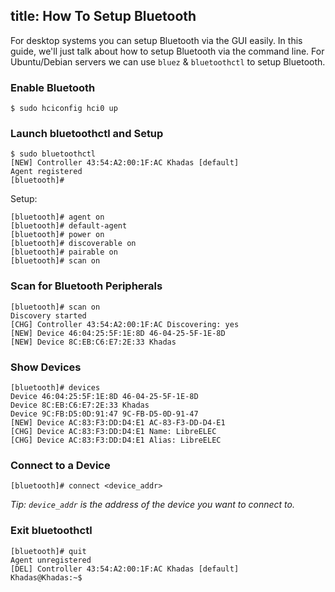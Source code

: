 title: How To Setup Bluetooth
---

For desktop systems you can setup Bluetooth via the GUI easily. In this guide, we'll just talk about how to setup Bluetooth via the command line. For Ubuntu/Debian servers we can use `bluez` & `bluetoothctl` to setup Bluetooth.

### Enable Bluetooth
```
$ sudo hciconfig hci0 up
```

### Launch bluetoothctl and Setup
```
$ sudo bluetoothctl
[NEW] Controller 43:54:A2:00:1F:AC Khadas [default]
Agent registered
[bluetooth]#
```
Setup:
```
[bluetooth]# agent on
[bluetooth]# default-agent
[bluetooth]# power on
[bluetooth]# discoverable on
[bluetooth]# pairable on
[bluetooth]# scan on
```

### Scan for Bluetooth Peripherals
```
[bluetooth]# scan on
Discovery started
[CHG] Controller 43:54:A2:00:1F:AC Discovering: yes
[NEW] Device 46:04:25:5F:1E:8D 46-04-25-5F-1E-8D
[NEW] Device 8C:EB:C6:E7:2E:33 Khadas
```
### Show Devices
```
[bluetooth]# devices
Device 46:04:25:5F:1E:8D 46-04-25-5F-1E-8D
Device 8C:EB:C6:E7:2E:33 Khadas
Device 9C:FB:D5:0D:91:47 9C-FB-D5-0D-91-47
[NEW] Device AC:83:F3:DD:D4:E1 AC-83-F3-DD-D4-E1
[CHG] Device AC:83:F3:DD:D4:E1 Name: LibreELEC
[CHG] Device AC:83:F3:DD:D4:E1 Alias: LibreELEC
```
### Connect to a Device
```
[bluetooth]# connect <device_addr>
```
*Tip: `device_addr` is the address of the device you want to connect to.*

### Exit bluetoothctl
```
[bluetooth]# quit
Agent unregistered
[DEL] Controller 43:54:A2:00:1F:AC Khadas [default]
Khadas@Khadas:~$
```
